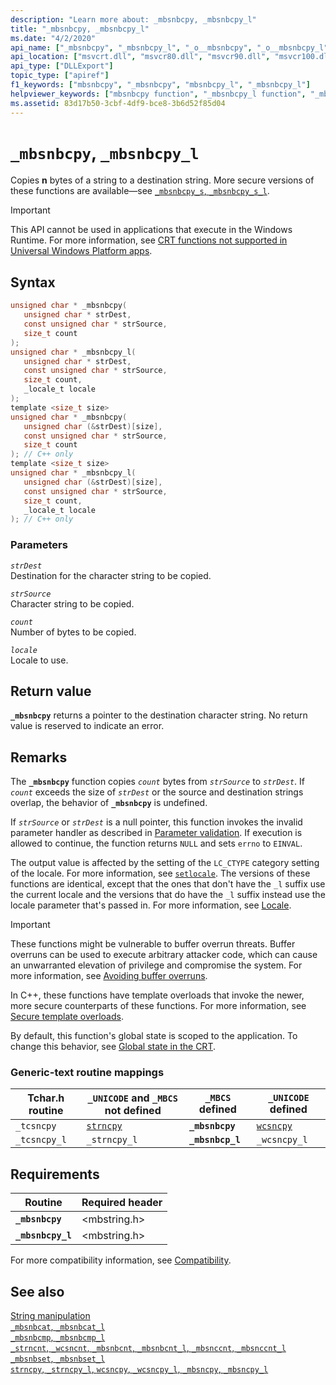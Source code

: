 ```yaml
---
description: "Learn more about: _mbsnbcpy, _mbsnbcpy_l"
title: "_mbsnbcpy, _mbsnbcpy_l"
ms.date: "4/2/2020"
api_name: ["_mbsnbcpy", "_mbsnbcpy_l", "_o__mbsnbcpy", "_o__mbsnbcpy_l"]
api_location: ["msvcrt.dll", "msvcr80.dll", "msvcr90.dll", "msvcr100.dll", "msvcr100_clr0400.dll", "msvcr110.dll", "msvcr110_clr0400.dll", "msvcr120.dll", "msvcr120_clr0400.dll", "ucrtbase.dll", "api-ms-win-crt-multibyte-l1-1-0.dll"]
api_type: ["DLLExport"]
topic_type: ["apiref"]
f1_keywords: ["mbsnbcpy", "_mbsnbcpy", "mbsnbcpy_l", "_mbsnbcpy_l"]
helpviewer_keywords: ["mbsnbcpy function", "_mbsnbcpy_l function", "_mbsnbcpy function", "_tcsncpy function", "tcsncpy_l function", "_tcsncpy_l function", "mbsnbcpy_l function", "tcsncpy function"]
ms.assetid: 83d17b50-3cbf-4df9-bce8-3b6d52f85d04
---
```

# `_mbsnbcpy`, `_mbsnbcpy_l`

Copies **n** bytes of a string to a destination string. More secure versions of these functions are available—see [`_mbsnbcpy_s`, `_mbsnbcpy_s_l`](mbsnbcpy-s-mbsnbcpy-s-l.md).

> [!IMPORTANT]
> This API cannot be used in applications that execute in the Windows Runtime. For more information, see [CRT functions not supported in Universal Windows Platform apps](../../cppcx/crt-functions-not-supported-in-universal-windows-platform-apps.md).

## Syntax

```C
unsigned char * _mbsnbcpy(
   unsigned char * strDest,
   const unsigned char * strSource,
   size_t count
);
unsigned char * _mbsnbcpy_l(
   unsigned char * strDest,
   const unsigned char * strSource,
   size_t count,
   _locale_t locale
);
template <size_t size>
unsigned char * _mbsnbcpy(
   unsigned char (&strDest)[size],
   const unsigned char * strSource,
   size_t count
); // C++ only
template <size_t size>
unsigned char * _mbsnbcpy_l(
   unsigned char (&strDest)[size],
   const unsigned char * strSource,
   size_t count,
   _locale_t locale
); // C++ only
```

### Parameters

*`strDest`*\
Destination for the character string to be copied.

*`strSource`*\
Character string to be copied.

*`count`*\
Number of bytes to be copied.

*`locale`*\
Locale to use.

## Return value

**`_mbsnbcpy`** returns a pointer to the destination character string. No return value is reserved to indicate an error.

## Remarks

The **`_mbsnbcpy`** function copies *`count`* bytes from *`strSource`* to *`strDest`*. If *`count`* exceeds the size of *`strDest`* or the source and destination strings overlap, the behavior of **`_mbsnbcpy`** is undefined.

If *`strSource`* or *`strDest`* is a null pointer, this function invokes the invalid parameter handler as described in [Parameter validation](../parameter-validation.md). If execution is allowed to continue, the function returns `NULL` and sets `errno` to `EINVAL`.

The output value is affected by the setting of the `LC_CTYPE` category setting of the locale. For more information, see [`setlocale`](setlocale-wsetlocale.md). The versions of these functions are identical, except that the ones that don't have the `_l` suffix use the current locale and the versions that do have the `_l` suffix instead use the locale parameter that's passed in. For more information, see [Locale](../locale.md).

> [!IMPORTANT]
> These functions might be vulnerable to buffer overrun threats. Buffer overruns can be used to execute arbitrary attacker code, which can cause an unwarranted elevation of privilege and compromise the system. For more information, see [Avoiding buffer overruns](/windows/win32/SecBP/avoiding-buffer-overruns).

In C++, these functions have template overloads that invoke the newer, more secure counterparts of these functions. For more information, see [Secure template overloads](../secure-template-overloads.md).

By default, this function's global state is scoped to the application. To change this behavior, see [Global state in the CRT](../global-state.md).

### Generic-text routine mappings

| Tchar.h routine | `_UNICODE` and `_MBCS` not defined | `_MBCS` defined | `_UNICODE` defined |
|---|---|---|---|
| `_tcsncpy` | [`strncpy`](strncpy-strncpy-l-wcsncpy-wcsncpy-l-mbsncpy-mbsncpy-l.md) | **`_mbsnbcpy`** | [`wcsncpy`](strncpy-strncpy-l-wcsncpy-wcsncpy-l-mbsncpy-mbsncpy-l.md) |
| `_tcsncpy_l` | `_strncpy_l` | **`_mbsnbcp_l`** | `_wcsncpy_l` |

## Requirements

| Routine | Required header |
|---|---|
| **`_mbsnbcpy`** | \<mbstring.h> |
| **`_mbsnbcpy_l`** | \<mbstring.h> |

For more compatibility information, see [Compatibility](../compatibility.md).

## See also

[String manipulation](../string-manipulation-crt.md)\
[`_mbsnbcat`, `_mbsnbcat_l`](mbsnbcat-mbsnbcat-l.md)\
[`_mbsnbcmp`, `_mbsnbcmp_l`](mbsnbcmp-mbsnbcmp-l.md)\
[`_strncnt`, `_wcsncnt`, `_mbsnbcnt`, `_mbsnbcnt_l`, `_mbsnccnt`, `_mbsnccnt_l`](strncnt-wcsncnt-mbsnbcnt-mbsnbcnt-l-mbsnccnt-mbsnccnt-l.md)\
[`_mbsnbset`, `_mbsnbset_l`](mbsnbset-mbsnbset-l.md)\
[`strncpy`, `_strncpy_l`, `wcsncpy`, `_wcsncpy_l`, `_mbsncpy`, `_mbsncpy_l`](strncpy-strncpy-l-wcsncpy-wcsncpy-l-mbsncpy-mbsncpy-l.md)
